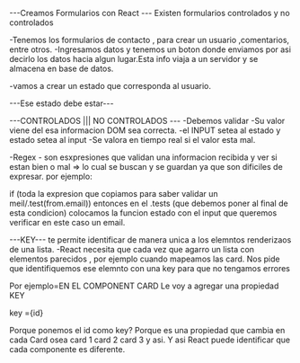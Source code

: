 ---Creamos Formularios con React ---
Existen formularios controlados y no controlados

-Tenemos los formularios de contacto , para crear un usuario ,comentarios, entre otros.
-Ingresamos datos y tenemos un boton donde enviamos por asi decirlo los datos hacia algun lugar.Esta info viaja a un servidor y se almacena en base de datos.

-vamos a crear un estado que corresponda al usuario.

---Ese estado debe estar---

---CONTROLADOS ||| NO CONTROLADOS ---
-Debemos validar   -Su valor viene del
esa informacion      DOM
sea correcta.
-el INPUT setea
al estado y estado
setea al input
-Se valora en 
tiempo real si el 
valor esta mal.



-Regex - son esxpresiones que validan una informacion recibida y ver si estan bien o mal => lo cual se buscan y se guardan ya que son dificiles de expresar. 
por ejemplo:
 
 if (toda la expresion que copiamos para saber validar un meil/.test(from.email)) 
 entonces en el .tests (que debemos poner al final de esta condicion) colocamos la funcion estado con el input que queremos verificar en este caso un email.


 ---KEY---
 te permite identificar de manera unica a los elemntos renderizaos de una lista.
 -React necesita que cada vez que agarro un lista con elementos parecidos  , por ejemplo cuando mapeamos las card. Nos pide que identifiquemos ese elemnto con una key para que no tengamos errores

 Por ejemplo=EN EL COMPONENT CARD 
 Le voy a agregar una propiedad KEY

 key ={id}

 Porque ponemos el id como key? Porque es una propiedad que cambia en cada Card osea card 1 card 2 card 3 y asi.
Y asi React puede identificar que cada componente es diferente.